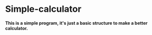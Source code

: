 # Simple-calculator

#### This is a simple program, it's just a basic structure to make a better calculator. 
